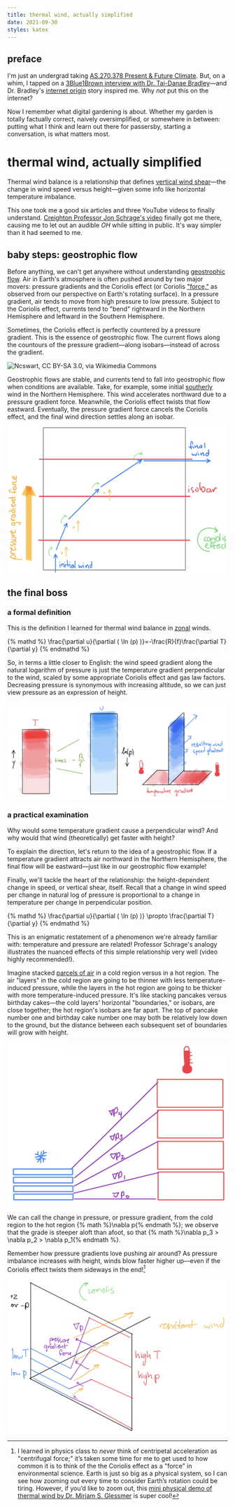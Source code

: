 ```yaml
---
title: thermal wind, actually simplified
date: 2021-09-30
styles: katex
---
```


## preface

I'm just an undergrad taking [AS.270.378 Present & Future Climate](https://e-catalogue.jhu.edu/course-descriptions/earth___planetary_sciences/#:~:text=AS.270.378.%C2%A0%C2%A0Present%20and%20Future%20Climate). But, on a whim, I tapped on a [3Blue1Brown interview with Dr. Tai-Danae Bradley](https://youtu.be/pvRY3r-b0QI)—and Dr. Bradley's [internet origin](https://www.math3ma.com/) story inspired me. Why *not* put this on the internet?

Now I remember what digital gardening is about. Whether my garden is totally factually correct, naively oversimplified, or somewhere in between: putting what I think and learn out there for passersby, starting a conversation, is what matters most.

# thermal wind, actually simplified

Thermal wind balance is a relationship that defines [vertical wind shear](https://cliffmass.blogspot.com/2017/05/wind-shear-when-atmospheric-seems-to-be.html)—the change in wind speed versus height—given some info like horizontal temperature imbalance.

This one took me a good six articles and three YouTube videos to finally understand. [Creighton Professor Jon Schrage's video](https://youtu.be/oFjdvoTIZpw) finally got me there, causing me to let out an audible *OH* while sitting in public. It's way simpler than it had seemed to me.

## baby steps: geostrophic flow

Before anything, we can't get anywhere without understanding [geostrophic flow](https://en.wikipedia.org/wiki/Geostrophic_current). Air in Earth's atmosphere is often pushed around by two major movers: pressure gradients and the Coriolis effect (or Coriolis ["force,"](https://en.wikipedia.org/wiki/Fictitious_force) as observed from our perspective on Earth's rotating surface). In a pressure gradient, air tends to move from high pressure to low pressure. Subject to the Coriolis effect, currents tend to "bend" rightward in the Northern Hemisphere and leftward in the Southern Hemisphere.

Sometimes, the Coriolis effect is perfectly countered by a pressure gradient. This is the essence of geostrophic flow. The current flows along the countours of the pressure gradient—along isobars—instead of across the gradient.

![[Ncswart](https://commons.wikimedia.org/wiki/File:Geostrophic_current.pdf), [CC BY-SA 3.0](https://creativecommons.org/licenses/by-sa/3.0), via Wikimedia Commons](https://upload.wikimedia.org/wikipedia/commons/thumb/d/dd/Geostrophic_current.pdf/page1-593px-Geostrophic_current.pdf.jpg)

Geostrophic flows are stable, and currents tend to fall into geostrophic flow when conditions are available. Take, for example, some initial [southerly](https://en.wikipedia.org/wiki/Wind_direction#:~:text=Wind%20direction%20is%20reported%20by%20the%20direction%20from%20which%20it%20originates.%20For%20example%2C%20a%20north%20or%20northerly%20wind%20blows%20from%20the%20north%20to%20the%20south) wind in the Northern Hemisphere. This wind accelerates northward due to a pressure gradient force. Meanwhile, the Coriolis effect twists that flow eastward. Eventually, the pressure gradient force cancels the Coriolis effect, and the final wind direction settles along an isobar.

![](/assets/geostrophic-flow.jpg)

## the final boss

### a formal definition

This is the definition I learned for thermal wind balance in [zonal](https://en.wikipedia.org/wiki/Zonal_and_meridional_flow) winds.

{% mathd %}
\frac{\partial u}{\partial ( \ln (p) )}=-\frac{R}{f}\frac{\partial T}{\partial y}
{% endmathd %}

So, in terms a little closer to English: the wind speed gradient along the natural logarithm of pressure is just the temperature gradient perpendicular to the wind, scaled by some appropriate Coriolis effect and gas law factors. Decreasing pressure is synonymous with increasing altitude, so we can just view pressure as an expression of height.

![remember! *y* refers to a horizontal direction here, while *p* is an expression of height](/assets/t-vs-u-gradients.jpg)

### a practical examination

Why would some temperature gradient cause a perpendicular wind? And why would that wind (theoretically) get faster with height?

To explain the direction, let's return to the idea of a geostrophic flow. If a temperature gradient attracts air northward in the Northern Hemisphere, the final flow will be eastward—just like in our geostrophic flow example!

Finally, we'll tackle the heart of the relationship: the height-dependent change in speed, or vertical shear, itself. Recall that a change in wind speed per change in natural log of pressure is proportional to a change in temperature per change in perpendicular position.

{% mathd %}
\frac{\partial u}{\partial ( \ln (p) )} \propto \frac{\partial T}{\partial y}
{% endmathd %}

This is an enigmatic restatement of a phenomenon we're already familiar with: temperature and pressure are related! Professor Schrage's analogy illustrates the nuanced effects of this simple relationship very well (video highly recommended!).

Imagine stacked [parcels of air](https://glossary.ametsoc.org/wiki/Air_parcel) in a cold region versus in a hot region. The air "layers" in the cold region are going to be thinner with less temperature-induced pressure, while the layers in the hot region are going to be thicker with more temperature-induced pressure. It's like stacking pancakes versus birthday cakes—the cold layers' horizontal "boundaries," or isobars, are close together; the hot region's isobars are far apart. The top of pancake number one and birthday cake number one may both be relatively low down to the ground, but the distance between each subsequent set of boundaries will grow with height.

![](/assets/increasing-pressure-gradient.jpg)

We can call the change in pressure, or pressure gradient, from the cold region to the hot region {% math %}\nabla p{% endmath %}; we observe that the grade is steeper aloft than afoot, so that {% math %}\nabla p_3 > \nabla p_2 > \nabla p_1{% endmath %}.

Remember how pressure gradients love pushing air around? As pressure imbalance increases with height, winds blow faster higher up—even if the Coriolis effect twists them sideways in the end![^1]

![](/assets/p-gradients-wind-shear.jpg)

[^1]: I learned in physics class to *never* think of centripetal acceleration as "centrifugal force;" it’s taken some time for me to get used to how common it is to think of the the Coriolis effect as a "force" in environmental science. Earth is just so big as a physical system, so I can see how zooming out every time to consider Earth’s rotation could be tiring. However, if you’d like to zoom out, this [mini physical demo of thermal wind by Dr. Mirjam S. Glessmer](https://mirjamglessmer.com/2019/08/14/combining-a-slowly-rotating-water-tank-with-a-temperature-gradient-a-thermal-wind-demonstration/) is super cool!
